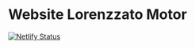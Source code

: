 # Website Lorenzzato Motor

[![Netlify Status](https://api.netlify.com/api/v1/badges/dad2c4e5-43d6-420b-b4ab-30de0fb66c2d/deploy-status)](https://app.netlify.com/sites/lorenzzatomotor/deploys)

